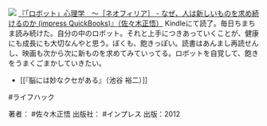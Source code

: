
[![](https://images-fe.ssl-images-amazon.com/images/I/51iluyqLnzL._SL160_.jpg)](http://www.amazon.co.jp/exec/obidos/ASIN/B0096OV1MW/choiyaki81-22/ref=nosim)
[『「ロボット」心理学　〜［ネオフィリア］ - なぜ、人は新しいものを求め続けるのか (impress QuickBooks)』（佐々木正悟）](http://www.amazon.co.jp/exec/obidos/ASIN/B0096OV1MW/choiyaki81-22/ref=nosim)
Kindleにて読了。毎日ちまちま読み続けた。自分の中のロボット。それと上手につきあっていくことが、健康にも成長にも大切なんやと思う。ぼくも、飽きっぽい。読書はあんまし再読せんし、映画も次から次に新ものを求めてみていってる。ロボットを自覚して、飽きをうまくごまかしていきたい。

- [[『脳には妙なクセがある』（池谷 裕二）]]

#ライフハック 

著者： #佐々木正悟
出版社： #インプレス
出版：2012

